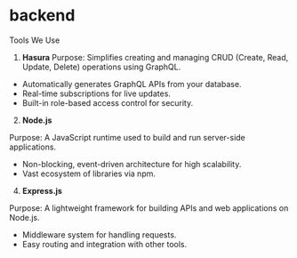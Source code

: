# backend

Tools We Use
1. **Hasura**
Purpose: Simplifies creating and managing CRUD (Create, Read, Update, Delete) operations using GraphQL.
- Automatically generates GraphQL APIs from your database.
- Real-time subscriptions for live updates.
- Built-in role-based access control for security.
  
2. **Node.js**

Purpose: A JavaScript runtime used to build and run server-side applications.
- Non-blocking, event-driven architecture for high scalability.
- Vast ecosystem of libraries via npm.
  
4. **Express.js**
   
Purpose: A lightweight framework for building APIs and web applications on Node.js.
- Middleware system for handling requests.
- Easy routing and integration with other tools.

